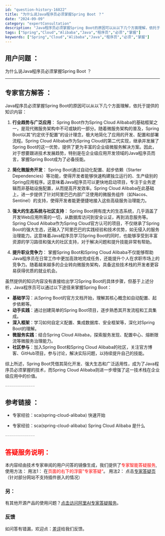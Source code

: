 ```yaml
---
id: "question-history-16822"
title: "为什么说Java程序员必须掌握Spring Boot ？"
date: "2024-09-09"
category: "expertConsultation"
description: "Java程序员必须掌握Spring Boot的原因可以从以下几个方面理解，依托于提供的知识内容：1. **行业趋势与广泛应用**：   Spring Boot作为Spring Cloud Alibaba的基础框架之一，是现代微服务架构中不可或缺的一部分。随着微服务架构的普及，Spring Boot以"
tags: ["Spring","Cloud","Alibaba","Java","程序员","必须","掌握"]
keywords: ["Spring","Cloud","Alibaba","Java","程序员","必须","掌握"]
---
```


## 用户问题 ： 
 为什么说Java程序员必须掌握Spring Boot ？  

---------------
## 专家官方解答 ：

Java程序员必须掌握Spring Boot的原因可以从以下几个方面理解，依托于提供的知识内容：

1. **行业趋势与广泛应用**：
   Spring Boot作为Spring Cloud Alibaba的基础框架之一，是现代微服务架构中不可或缺的一部分。随着微服务架构的普及，Spring Boot以其“约定优于配置”的设计理念，极大地简化了应用的开发、配置和部署流程。Spring Cloud Alibaba作为Spring Cloud的第二代实现，继承并发展了Spring Boot的这一优势，提供了更为丰富的企业级微服务解决方案。因此，对于想要跟进技术发展趋势，特别是在企业级应用开发领域的Java程序员而言，掌握Spring Boot成为了必备技能。

2. **简化微服务开发**：
   Spring Boot通过自动化配置、起步依赖（Starter Dependencies）等功能，使得开发者能够快速构建独立运行的、生产级别的Spring应用程序。这意味着Java程序员可以更快地启动项目，专注于业务逻辑而非基础设施配置，从而提高开发效率。Spring Cloud Alibaba在此基础上，进一步提供了针对阿里巴巴内部广泛使用的微服务组件（如Nacos、Sentinel）的支持，使得开发者能更便捷地接入这些高级服务治理能力。

3. **强大的生态系统与社区支持**：
   Spring Boot拥有庞大的生态系统，几乎涵盖了开发Web应用所需的一切，从数据库访问到安全认证，再到消息服务等。Spring Cloud Alibaba作为Spring Cloud官方认可的项目，不仅继承了Spring Boot的强大生态，还融入了阿里巴巴的实践经验和技术优势，如无侵入的服务治理能力。这意味着Java程序员学习Spring Boot的同时，也能够享受到丰富资源的学习路径和强大的社区支持，对于解决问题和提升技能非常有帮助。

4. **提升职业竞争力**：
   掌握Spring Boot和Spring Cloud Alibaba不仅能够帮助Java程序员在日常工作中更加高效地完成任务，还能提升个人在求职市场上的竞争力。随着越来越多的企业转向微服务架构，具备这些技术栈的开发者更容易获得优质的就业机会。

虽然提供的知识内容没有直接给出学习Spring Boot的具体步骤，但基于上述分析，Java程序员可以通过以下途径来掌握Spring Boot：

- **基础学习**：从Spring Boot的官方文档开始，理解其核心概念如自动配置、起步依赖等。
- **动手实践**：通过创建简单的Spring Boot项目，逐步熟悉其开发流程和工具集成。
- **深入框架**：学习如何自定义配置、集成数据库、安全框架等，深化对Spring Boot的理解。
- **微服务实践**：结合Spring Cloud Alibaba，探索服务发现、配置中心、熔断限流等微服务治理能力。
- **社区参与**：加入Spring Boot和Spring Cloud Alibaba的社区，关注官方博客、GitHub项目，参与讨论，解决实际问题，以持续提升自己的技能。

综上所述，Spring Boot凭借其简化开发、强大生态和广泛适用性，成为了Java程序员必须掌握的技术，而Spring Cloud Alibaba则进一步增强了这一技术栈在企业级应用中的价值。


<font color="#949494">---------------</font> 


## 参考链接 ：

* 专家经验：sca(spring-cloud-alibaba) 快速开始 
 
 * 专家经验：sca(spring-cloud-alibaba) Spring Cloud Alibaba 是什么 


 <font color="#949494">---------------</font> 
 


## <font color="#FF0000">答疑服务说明：</font> 

本内容经由技术专家审阅的用户问答的镜像生成，我们提供了<font color="#FF0000">专家智能答疑服务</font>,使用方法：
用法1： 在<font color="#FF0000">页面的右下的浮窗”专家答疑“</font>。
用法2： 点击[专家答疑页](https://answer.opensource.alibaba.com/docs/intro)（针对部分网站不支持插件嵌入的情况）
### 另：


有其他开源产品的使用问题？[点击访问阿里AI专家答疑服务](https://answer.opensource.alibaba.com/docs/intro)。
### 反馈
如问答有错漏，欢迎点：[差评](https://ai.nacos.io/user/feedbackByEnhancerGradePOJOID?enhancerGradePOJOId=16842)给我们反馈。

